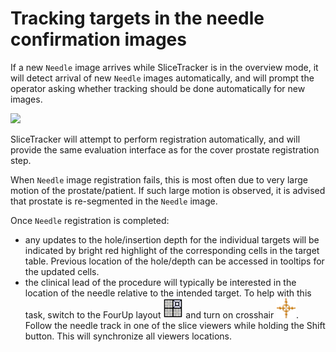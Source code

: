 # Tracking targets in the needle confirmation images

If a new `Needle` image arrives while SliceTracker is in the overview mode, it will detect arrival of new `Needle` images automatically, and will prompt the operator asking whether tracking should be done automatically for new images.

![](../images/new_needle_notification.png)

SliceTracker will attempt to perform registration automatically, and will provide the same evaluation interface as for the cover prostate registration step. 

When `Needle` image registration fails, this is most often due to very large motion of the prostate/patient. If such large motion is observed, it is advised that prostate is re-segmented in the `Needle` image.

Once `Needle` registration is completed:
* any updates to the hole/insertion depth for the individual targets will be indicated by bright red highlight of the corresponding cells in the target table. Previous location of the hole/depth can be accessed in tooltips for the updated cells.
* the clinical lead of the procedure will typically be interested in the location of the needle relative to the intended target. To help with this task, switch to the FourUp layout ![](../images/Icons/icon-four-up.png) and turn on crosshair ![](../images/Icons/icon-crosshair.png). Follow the needle track in one of the slice viewers while holding the Shift button. This will synchronize all viewers locations.

